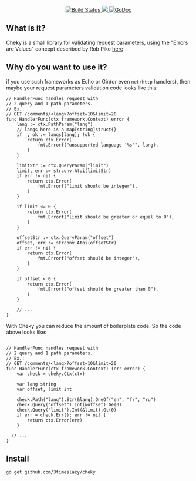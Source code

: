 <p align="center">
	<a href="https://travis-ci.com/3timeslazy/cheky">
		<img alt="Build Status" src="https://travis-ci.com/3timeslazy/cheky.svg?branch=master">
	</a>
  	<a href="https://codecov.io/gh/3timeslazy/cheky">
		<img src="https://codecov.io/gh/3timeslazy/cheky/branch/master/graph/badge.svg" />
	</a>
	<a href="https://godoc.org/github.com/3timeslazy/cheky">
		<img src="https://godoc.org/github.com/3timeslazy/cheky?status.svg" alt="GoDoc">
	</a>
</p>

## What is it?
Cheky is a small library for validating request parameters, using the "Errors are Values" concept described by Rob Pike [here](https://blog.golang.org/errors-are-values)

## Why do you want to use it?
if you use such frameworks as Echo or Gin(or even ```net/http``` handlers), then maybe your request parameters validation code looks like this:
```golang
// HandlerFunc handles request with
// 2 query and 1 path parameters.
// Ex.:
// GET /comments/<lang>?offset=10&limit=20
func HandlerFunc(ctx framework.Context) error {
	lang := ctx.PathParam("lang")
	// langs here is a map[string]struct{}
	if _, ok := langs[lang]; !ok {
		return ctx.Error(
			fmt.Errorf("unsupported language '%s'", lang),
		)
	}

	limitStr := ctx.QueryParam("limit")
	limit, err := strconv.Atoi(limitStr)
	if err != nil {
		return ctx.Error(
			fmt.Errorf("limit should be integer"),
		)
	}

	if limit <= 0 {
		return ctx.Error(
			fmt.Errorf("limit should be greater or equal to 0"),
		)
	}

	offsetStr := ctx.QueryParam("offset")
	offset, err := strconv.Atoi(offsetStr)
	if err != nil {
		return ctx.Error(
			fmt.Errorf("offset should be integer"),
		)
	}

	if offset < 0 {
		return ctx.Error(
			fmt.Errorf("offset should be greater than 0"),
		)
	}

	// ...
}
```
With Cheky you can reduce the amount of boilerplate code.
So the code above looks like:
```golang

// HandlerFunc handles request with
// 2 query and 1 path parameters.
// Ex.:
// GET /comments/<lang>?offset=10&limit=20
func HandlerFunc(ctx framework.Context) (err error) {
	var check = cheky.Ctx(ctx)
  
	var lang string
	var offset, limit int
  
	check.Path("lang").Str(&lang).OneOf("en", "fr", "ru")
 	check.Query("offset").Int(&offset).Ge(0)
	check.Query("limit").Int(&limit).Gt(0)
	if err = check.Err(); err != nil {
  		return ctx.Error(err)
	}
  
  // ...
}
```

## Install
```sh
go get github.com/3timeslazy/cheky
```
